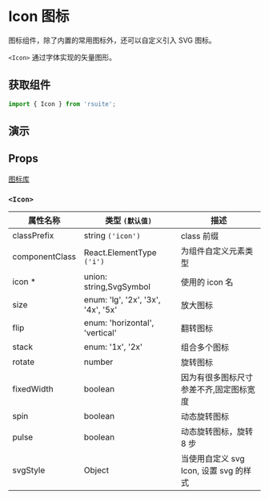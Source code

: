 # Icon 图标

图标组件，除了内置的常用图标外，还可以自定义引入 SVG 图标。

`<Icon>` 通过字体实现的矢量图形。

## 获取组件

```js
import { Icon } from 'rsuite';
```

## 演示

<!--{demo}-->

## Props

[图标库](/tools/icons)

### `<Icon>`

| 属性名称       | 类型 `(默认值)`                    | 描述                                    |
| -------------- | ---------------------------------- | --------------------------------------- |
| classPrefix    | string `('icon')`                  | class 前缀                              |
| componentClass | React.ElementType `('i')`          | 为组件自定义元素类型                    |
| icon \*        | union: string,SvgSymbol            | 使用的 icon 名                          |
| size           | enum: 'lg', '2x', '3x', '4x', '5x' | 放大图标                                |
| flip           | enum: 'horizontal', 'vertical'     | 翻转图标                                |
| stack          | enum: '1x', '2x'                   | 组合多个图标                            |
| rotate         | number                             | 旋转图标                                |
| fixedWidth     | boolean                            | 因为有很多图标尺寸参差不齐,固定图标宽度 |
| spin           | boolean                            | 动态旋转图标                            |
| pulse          | boolean                            | 动态旋转图标，旋转 8 步                 |
| svgStyle       | Object                             | 当使用自定义 svg Icon, 设置 svg 的样式  |
